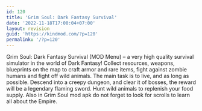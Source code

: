 ```yaml
---
id: 120
title: 'Grim Soul: Dark Fantasy Survival'
date: '2022-11-18T17:00:04+07:00'
layout: revision
guid: 'https://kindmod.com/?p=120'
permalink: '/?p=120'
---
```


Grim Soul: Dark Fantasy Survival (MOD Menu) – a very high quality survival simulator in the world of Dark Fantasy! Collect resources, weapons, blueprints on the map to craft armor and rare items, fight against zombie humans and fight off wild animals. The main task is to live, and as long as possible. Descend into a creepy dungeon, and clear it of bosses, the reward will be a legendary flaming sword. Hunt wild animals to replenish your food supply. Also in Grim Soul mod apk do not forget to look for scrolls to learn all about the Empire.